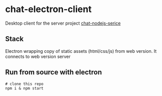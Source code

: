 # chat-electron-client

Desktop client for the server project [chat-nodejs-serice](https://github.com/juanlizarazo/chat-nodejs-serice)

## Stack

Electron wrapping copy of static assets (html/css/js) from web version.
It connects to web version server

## Run from source with electron

    # clone this repo
    npm i & npm start

